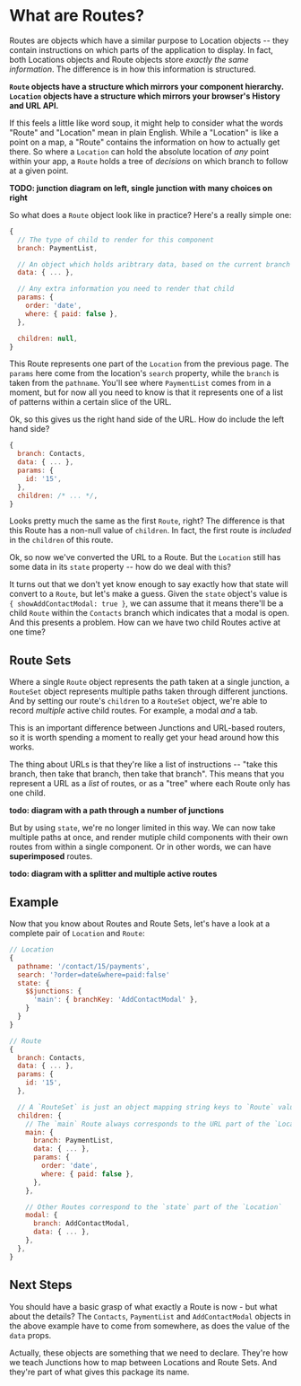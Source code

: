 # What are Routes?

Routes are objects which have a similar purpose to Location objects -- they contain instructions on which parts of the application to display. In fact, both Locations objects and Route objects store *exactly the same information*. The difference is in how this information is structured.

**`Route` objects have a structure which mirrors your component hierarchy. `Location` objects have a structure which mirrors your browser's History and URL API.**

If this feels a little like word soup, it might help to consider what the words "Route" and "Location" mean in plain English. While a "Location" is like a point on a map, a "Route" contains the information on how to actually get there. So where a `Location` can hold the absolute location of *any* point within your app, a `Route` holds a tree of *decisions* on which branch to follow at a given point.

**TODO: junction diagram on left, single junction with many choices on right**

So what does a `Route` object look like in practice? Here's a really simple one:

```js
{
  // The type of child to render for this component
  branch: PaymentList,

  // An object which holds aribtrary data, based on the current branch
  data: { ... },

  // Any extra information you need to render that child
  params: {
    order: 'date',
    where: { paid: false },
  },

  children: null,
}
```

This Route represents one part of the `Location` from the previous page. The `params` here come from the location's `search` property, while the `branch` is taken from the `pathname`. You'll see where `PaymentList` comes from in a moment, but for now all you need to know is that it represents one of a list of patterns within a certain slice of the URL.

Ok, so this gives us the right hand side of the URL. How do include the left hand side?

```js
{
  branch: Contacts,
  data: { ... },
  params: {
    id: '15',
  },
  children: /* ... */,
}
```

Looks pretty much the same as the first `Route`, right? The difference is that this Route has a non-null value of `children`. In fact, the first route is *included* in the `children` of this route.

Ok, so now we've converted the URL to a Route. But the `Location` still has some data in its `state` property -- how do we deal with this?

It turns out that we don't yet know enough to say exactly how that state will convert to a `Route`, but let's make a guess. Given the `state` object's value is `{ showAddContactModal: true }`, we can assume that it means there'll be a child `Route` within the `Contacts` branch which indicates that a modal is open. And this presents a problem. How can we have two child Routes active at one time?

## Route Sets

Where a single `Route` object represents the path taken at a single junction, a `RouteSet` object represents multiple paths taken through different junctions. And by setting our route's `children` to a `RouteSet` object, we're able to record  *multiple* active child routes. For example, a modal *and* a tab.

This is an important difference between Junctions and URL-based routers, so it is worth spending a moment to really get your head around how this works.

The thing about URLs is that they're like a list of instructions -- "take this branch, then take that branch, then take that branch". This means that you represent a URL as a *list* of routes, or as a "tree" where each Route only has one child.

**todo: diagram with a path through a number of junctions**

But by using `state`, we're no longer limited in this way. We can now take multiple paths at once, and render mutiple child components with their own routes from within a single component. Or in other words, we can have **superimposed** routes.

**todo: diagram with a splitter and multiple active routes**

## Example

Now that you know about Routes and Route Sets, let's have a look at a complete pair of `Location` and `Route`:

```js
// Location
{
  pathname: '/contact/15/payments',
  search: '?order=date&where=paid:false'
  state: {
    $$junctions: {
      'main': { branchKey: 'AddContactModal' },
    }
  }
}

// Route
{
  branch: Contacts,
  data: { ... },
  params: {
    id: '15',
  },

  // A `RouteSet` is just an object mapping string keys to `Route` values
  children: {
    // The `main` Route always corresponds to the URL part of the `Location`
    main: {
      branch: PaymentList,
      data: { ... },
      params: {
        order: 'date',
        where: { paid: false },
      },
    },

    // Other Routes correspond to the `state` part of the `Location`
    modal: {
      branch: AddContactModal,
      data: { ... },
    },
  },
}
```

## Next Steps

You should have a basic grasp of what exactly a Route is now - but what about the details? The `Contacts`, `PaymentList` and `AddContactModal` objects in the above example have to come from somewhere, as does the value of the `data` props.

Actually, these objects are something that we need to declare. They're how we teach Junctions how to map between Locations and Route Sets. And they're part of what gives this package its name.
